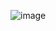 ![image](https://user-images.githubusercontent.com/103375085/177320730-e2dcb9c4-f954-4777-aa34-cafee9b00622.png)
